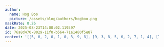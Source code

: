 ```yaml
---
author:
  name: Hog Boo
  picture: /assets/blog/authors/hogboo.png
maskRate: 0.26
date: 2025-08-23T14:00:02.119597
id: 76a8d470-8029-11f0-b564-71e1480f5e87
content: '[[5, 0, 2, 0, 1, 0, 3, 9, 8], [9, 3, 8, 5, 6, 2, 7, 1, 4], [7, 0, 4, 0, 9, 8, 5, 6, 0], [8, 9, 7, 2, 3, 1, 4, 0, 0], [0, 5, 6, 7, 4, 9, 8, 0, 0], [4, 2, 3, 8, 5, 6, 0, 7, 9], [6, 4, 5, 0, 0, 3, 9, 8, 7], [0, 8, 1, 0, 0, 4, 6, 0, 0], [0, 7, 9, 6, 8, 0, 2, 4, 1]]'
---
```

